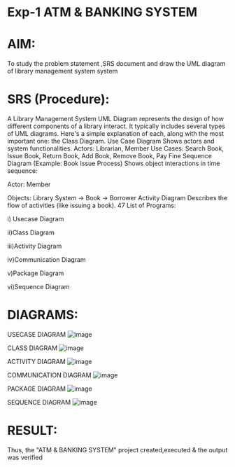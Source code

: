 # Exp-1 ATM & BANKING SYSTEM

# AIM:
To study the problem statement ,SRS document and draw the UML diagram of library management system system
# SRS (Procedure):
A Library Management System UML Diagram represents the design of how different components of a library interact. It typically includes several types of UML diagrams. Here's a simple explanation of each, along with the most important one: the Class Diagram.
Use Case Diagram
Shows actors and system functionalities.
Actors: Librarian, Member
Use Cases: Search Book, Issue Book, Return Book, Add Book, Remove Book, Pay Fine
Sequence Diagram (Example: Book Issue Process)
Shows object interactions in time sequence:

Actor: Member

Objects: Library System → Book → Borrower
Activity Diagram
Describes the flow of activities (like issuing a book).
47
List of Programs:

i) Usecase Diagram

ii)Class Diagram

iii)Activity Diagram

iv)Communication Diagram

v)Package Diagram

vi)Sequence Diagram
# DIAGRAMS:
USECASE DIAGRAM
![image](https://github.com/user-attachments/assets/b87fedd4-4349-4419-a283-e6e9fff8a1ec)

CLASS DIAGRAM
![image](https://github.com/user-attachments/assets/bbca17f1-b2ff-4420-a62a-a66a4990f1e8)

ACTIVITY DIAGRAM
![image](https://github.com/user-attachments/assets/267cb67c-c6e0-438a-8ad9-dd057c9f21ef)

COMMUNICATION DIAGRAM
![image](https://github.com/user-attachments/assets/a7072077-56d6-42fa-b321-03e5b43ab89e)

PACKAGE DIAGRAM
![image](https://github.com/user-attachments/assets/54e333ca-714f-47a9-831f-a4cba19e3b30)

SEQUENCE DIAGRAM
![image](https://github.com/user-attachments/assets/7488a745-27b1-4bc3-9bf9-6b8bd182e418)

# RESULT:
Thus, the "ATM & BANKING SYSTEM" project created,executed & the output was verified
